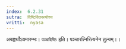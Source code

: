 ```yaml
---
index:  6.2.31
sutra:  दिष्टिवितस्त्योश्च
vritti:  nyasa
---
```


अबह्वर्थोऽयमारम्भः। `पञ्चदिष्टिः` इति। पञ्चारत्निरित्यनेन तुल्यम्।।

